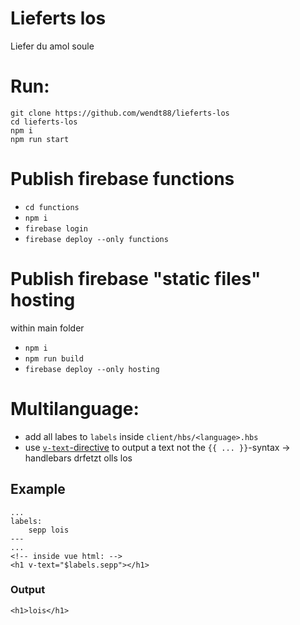 # Lieferts los
Liefer du amol soule

# Run:
```
git clone https://github.com/wendt88/lieferts-los
cd lieferts-los
npm i
npm run start
```

# Publish firebase functions
- `cd functions`
- `npm i`
- `firebase login`
- `firebase deploy --only functions`

# Publish firebase "static files" hosting
within main folder
- `npm i`
- `npm run build`
- `firebase deploy --only hosting`

# Multilanguage:
- add all labes to `labels` inside `client/hbs/<language>.hbs`
- use [`v-text`-directive](https://vuejs.org/v2/api/#v-text) to output a text not the `{{ ... }}`-syntax -> handlebars drfetzt olls los

## Example
```
...
labels:
    sepp lois
---
...
<!-- inside vue html: -->
<h1 v-text="$labels.sepp"></h1>
```
### Output
`<h1>lois</h1>`
